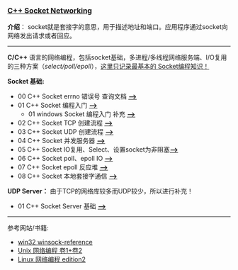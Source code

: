 ### [C++ Socket Networking](#)
**介绍**： socket就是套接字的意思，用于描述地址和端口。应用程序通过socket向网络发出请求或者回应。

----
**C/C++** 语言的网络编程，包括socket基础，多进程/多线程网络服务端、I/O复用的三种方案（*select/poll/epoll*），[这里只记录最基本的
Socket编程知识！](#)

**Socket 基础:**

* 00 C++ Socket errno 错误号 查询文档 [**-->**](./contents/errno.md)
* 01 C++ Socket 编程入门 [**-->**](./contents/CPPNetworkProgramming.md)
    * 01 windows Socket 编程入门 补充 [**-->**](./contents/CPPWinSocketThresholdMinner.md)
* 02 C++ Socket TCP 创建流程 [**-->**](./contents/CPPSocketContinue.md)
* 03 C++ Socket UDP 创建流程 [**-->**](./contents/CPPSocketUDPContinue.md)
* 04 C++ Socket 并发服务器 [**-->**](./contents/CPPSocketMore.md)
* 05 C++ Socket IO复用、Select、设置socket为非阻塞[**-->**](./contents/CPPSocketIOSelect.md)
* 06 C++ Socket poll、epoll IO [**-->**](./contents/CPPSocketIOPoll.md)
* 07 C++ Socket epoll 反应堆 [**-->**](./contents/CPPSocketEpollReactor.md)
* 08 C++ Socket 本地套接字通信 [**-->**](./contents/CPPSocketLocalCommunication.md)

**UDP Server：** 由于TCP的网络库较多而UDP较少，所以进行补充！

* 01 C++ Socket Server 基础 [**-->**](./contents/CPPSocketUDPServer01.md) 


----
参考网站/书籍:
- [win32 winsock-reference](https://learn.microsoft.com/zh-cn/windows/win32/winsock/winsock-reference)
- [Unix 网络编程 卷1+卷2](#)
- [Linux 网络编程 edition2](#)
